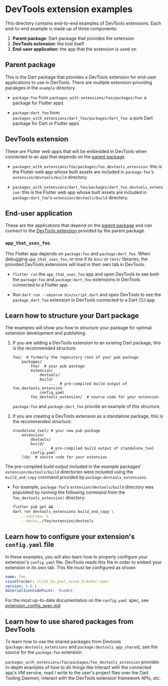 # DevTools extension examples
This directory contains end-to-end examples of DevTools extensions. Each
end-to-end example is made up of three components:
1. **Parent package**: Dart package that provides the extension
2. **DevTools extension**: the tool itself
3. **End-user application**: the app that the extension is used on

## Parent package

This is the Dart package that provides a DevTools extension for end-user
applications to use in DevTools. There are multiple extension-providing pacakges
in the `example` directory.

- `package:foo` from `packages_with_extensions/foo/packages/foo`: a package for Flutter apps

- `package:dart_foo` from `packages_with_extensions/dart_foo/packages/dart_foo`: a
pure Dart package for Dart or Flutter apps

<!-- TODO(kenz): build this example. -->
<!-- - `package:standalone_tool` from `packages_with_extensions/dart_foo/packages/stanalone_tool`, which is a package that is strictly meant to provide a tool
as a DevTools extension. This is different from the other packages in that it
is not an extension shipped with an existing Dart package. It is a package
published solely to provide a DevTools extension. -->

<!-- TODO(kenz): build this example, or pull in Khan's extension. -->
<!-- - `package:gemini_ai_tool` from `packages_with_extensions/dart_foo/packages/gemini_ai_tool`, which is a standalone tool (like `package:standalone_tool`)
that provides an example of using the Gemini SDK to build an AI powered tool
as a DevTools extension. -->

## DevTools extension

These are Flutter web apps that will be embedded in DevTools when connected to an app
that depends on the [parent package](#parent-package).

- `packages_with_extensions/foo/packages/foo_devtools_extension`: this
is the Flutter web app whose built assets are included in `package:foo`'s
`extension/devtools/build` directory.

- `packages_with_extensions/dart_foo/packages/dart_foo_devtools_extension`: this
is the Flutter web app whose built assets are included in `package:dart_foo`'s
`extension/devtools/build` directory.

## End-user application

These are the applications that depend on the [parent package](#parent-package) and
can connect to the [DevTools extension](#devtools-extension) provided by the parent package.

### `app_that_uses_foo`

This Flutter app depends on `package:foo` and `package:dart_foo`. When debugging
`app_that_uses_foo`, or one if its `bin/` or `test/` libraries, the provided
DevTools extensions will load in their own tab in DevTools.

- `flutter run` the `app_that_uses_foo` app and open DevTools to see both the
`package:foo` and `package:dart_foo` extensions in DevTools connected to a
Flutter app.

- Run `dart run --observe bin/script.dart` and open DevTools to see the
`package_dart_foo` extension in DevTools connected to a Dart CLI app.

<!-- TODO(kenz): uncomment once https://github.com/flutter/devtools/issues/7183 is resolved. -->
<!-- - Run `dart test test/nested/simple_test.dart --pause-after-load` and open
DevTools to see the `package:dart_foo` extension connected to a Dart test.

- Run `flutter test test/app_that_uses_foo_test.dart --start-paused` and open
DevTools to see both the `package:foo` and `package:dart_foo` extensions
connected to a Flutter test. -->

## Learn how to structure your Dart package

The examples will show you how to structure your package for optimal extension
development and publishing.

1. If you are adding a DevTools extension to an existing Dart package, this is
the recommended structure:
    ```
    foo/  # formerly the repository root of your pub package
        packages/
            foo/  # your pub package
            extension/
                devtools/
                build/
                    ...  # pre-compiled build output of foo_devtools_extension
                config.yaml
            foo_devtools_extension/  # source code for your extension
    ```
    `package:foo` and `package:dart_foo` provide an example of this structure.

2. If you are creating a DevTools extension as a standalone package, this is
the recommended structure:
    ```
    standalone_tool/ # your new pub package
        extension/
            devtools/
            build/
                ...  # pre-compiled build output of standalone_tool
            config.yaml
        lib/  # source code for your extension
    ```
    <!-- TODO(kenz): uncomment once these examples are provided. -->
    <!-- `package:standalone_tool` and `package:gemini_ai_tool` provide an example of this structure. -->

The pre-compiled build output included in the example packages'
`extension/devtools/build` directories were included using the `build_and_copy`
command provided by `package:devtools_extensions`.
  - For example, `package:foo`'s `extension/devtools/build` directory was populated
  by running the following command from the `foo_devtools_extension/` directory:

    ```sh
    flutter pub get &&
    dart run devtools_extensions build_and_copy \
        --source=. \
        --dest=../foo/extension/devtools 
    ```
## Learn how to configure your extension's `config.yaml` file

In these examples, you will also learn how to properly configure your extension's
`config.yaml` file. DevTools reads this file in order to embed your extension in its
own tab. This file must be configured as shown. 

```yaml
name: foo
issueTracker: <link_to_your_issue_tracker.com>
version: 0.0.1
materialIconCodePoint: '0xe0b1'
```

For the most up-to-date documentation on the `config.yaml` spec, see
[extension_config_spec.md](https://github.com/flutter/devtools/blob/master/packages/devtools_extensions/extension_config_spec.md)

## Learn how to use shared packages from DevTools

To learn how to use the shared packages from Devtools (`package:devtools_extensions`
and `package:devtools_app_shared`), see the source for the `package:foo` extension.

`packages_with_extensions/foo/packages/foo_devtools_extension` provides in-depth
examples of how to do things like interact with the connected app's VM service,
read / write to the user's project files over the Dart Tooling Daemon, interact
with the DevTools extension framework APIs, etc.
